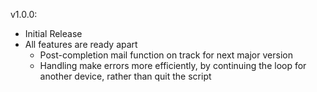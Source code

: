 v1.0.0:
  - Initial Release
  - All features are ready apart
    - Post-completion mail function on track for next major version
    - Handling make errors more efficiently, by continuing the loop for another device, rather than quit the script
